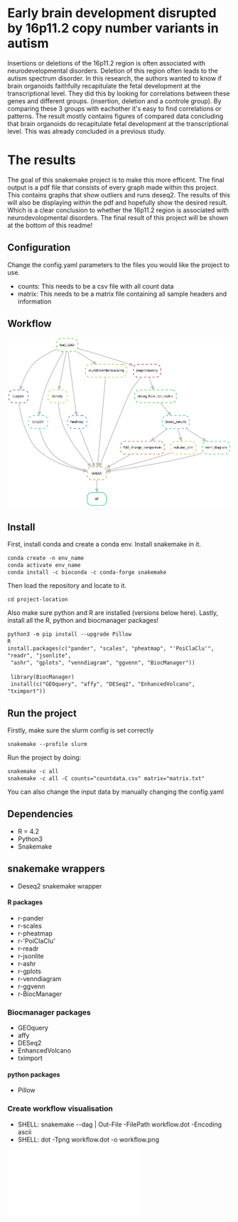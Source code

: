 # Early brain development disrupted by 16p11.2 copy number variants in autism
Insertions or deletions of the 16p11.2 region is often associated with neurodevelopmental disorders. Deletion of this region often leads to the autism spectrum disorder. In this research, the authors wanted to know if brain organoids faithfully recapitulate the fetal development at the transcriptional level. They did this by looking for correlations between these genes and different groups. (insertion, deletion and a controle group). By comparing these 3 groups with eachother it's easy to find correlations or patterns. The result mostly contains figures of compared data concluding that brain organoids do recapitulate fetal development at the transcriptional level. This was already concluded in a previous study.

# The results
The goal of this snakemake project is to make this more efficent. The final output is a pdf file that consists of every graph made within this project.
This contains graphs that show outliers and runs deseq2. The results of this will also be displaying within the pdf and hopefully show the desired result. Which is
a clear conclusion to whether the 16p11.2 region is associated with neurodevolopmental disorders.
The final result of this project will be shown at the bottom of this readme!

## Configuration
Change the config.yaml parameters to the files you would like the project to use.
- counts: This needs to be a csv file with all count data
- matrix:  This needs to be a matrix file containing all sample headers and information

## Workflow
![img](workflow/workflow.png)

## Install
First, install conda and create a conda env. Install snakemake in it.
```commandline
conda create -n env_name
conda activate env_name
conda install -c bioconda -c conda-forge snakemake
```
Then load the repository and locate to it.
```commandline
cd project-location
```
Also make sure python and R are installed (versions below here). 
Lastly, install all the R, python and biocmanager packages!

```commandline
python3 -m pip install --upgrade Pillow
R
install.packages(c("pander", "scales", "pheatmap", "'PoiClaClu'", "readr", "jsonlite",
 "ashr", "gplots", "venndiagram", "ggvenn", "BiocManager"))
 
 library(BiocManager)
 install(c("GEOquery", "affy", "DESeq2", "EnhancedVolcano", "tximport"))
```

## Run the project
Firstly, make sure the slurm config is set correctly
```commandline
snakemake --profile slurm 
```
Run the project by doing:
```commandline
snakemake -c all
snakemake -c all -C counts="countdata.csv" matrix="matrix.txt"

```
You can also change the input data by manually changing the config.yaml
## Dependencies
- R = 4.2
- Python3
- Snakemake

## snakemake wrappers
- Deseq2 snakemake wrapper

#### R packages
- r-pander
- r-scales
- r-pheatmap
- r-'PoiClaClu'
- r-readr
- r-jsonlite
- r-ashr
- r-gplots
- r-venndiagram
- r-ggvenn
- r-BiocManager

### Biocmanager packages
- GEOquery
- affy
- DESeq2
- EnhancedVolcano
- tximport

#### python packages
- Pillow


### Create workflow visualisation
- SHELL: snakemake --dag | Out-File -FilePath workflow.dot -Encoding ascii
- SHELL: dot -Tpng workflow.dot -o workflow.png

![Final PDF result file](output.pdf)